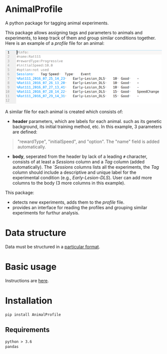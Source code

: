 # AnimalProfile

A python package for tagging animal experiments.

This package allows assigning tags and parameters to animals and experiments, to keep track of them and group similar conditions together.
Here is an example of a _profile_ file for an animal:

![A screenshot of an example profile](doc/profile_example.png)

A similar file for each animal is created which consists of:
- __header__ parameters, which are labels for each animal.
such as its genetic background, its initial training method, etc.
In this example, 3 parameters are defined:
> "rewardType", "initialSpeed", and "option".
The "name" field is added automatically.
- __body__, seperated from the header by lack of a leading `#` character, consists of at least a _Sessions_ column and a _Tag_ column (added automatically).
The `_Sessions_ columns lists all the experiments, the _Tag_ column should include a descriptive and unique label for the experimental condition (e.g., _Early-Lesion-DLS_).
User can add more columns to the body (3 more columns in this example).

This package:
- detects new experiments, adds them to the _profile_ file.
- provides an interface for reading the profiles and grouping similar experiments for furthur analysis.

# Data structure

Data must be structured in a [particular format](/doc/dataStructure.md).

# Basic usage

Instructions are [here](/doc/instructions.ipynb).

# Installation

```
pip install AnimalProfile
```

## Requirements

```
python > 3.6
pandas
```